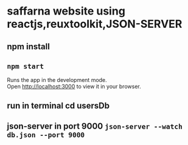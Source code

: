 # saffarna website using reactjs,reuxtoolkit,JSON-SERVER
## npm install
## `npm start`

Runs the app in the development mode.\
Open [http://localhost:3000](http://localhost:3000) to view it in your browser.
##  run in terminal cd usersDb 
## json-server in port 9000  ` json-server --watch db.json --port 9000 `
